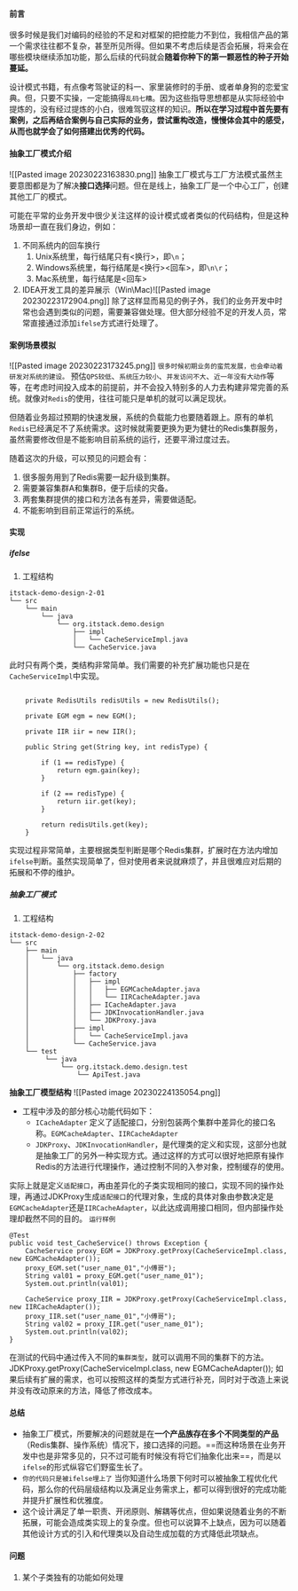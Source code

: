 #### 前言
很多时候是我们对编码的经验的不足和对框架的把控能力不到位，我相信产品的第一个需求往往都不复杂，甚至所见所得。但如果不考虑后续是否会拓展，将来会在哪些模块继续添加功能，那么后续的代码就会**随着你种下的第一颗恶性的种子开始蔓延。**

设计模式书籍，有点像考驾驶证的科一、家里装修时的手册、或者单身狗的恋爱宝典。但，只要不实操，一定能搞得`乱码七糟`。因为这些指导思想都是从实际经验中提炼的，没有经过提炼的小白，很难驾驭这样的知识。**所以在学习过程中首先要有案例，之后再结合案例与自己实际的业务，尝试重构改造，慢慢体会其中的感受，从而也就学会了如何搭建出优秀的代码。**

#### 抽象工厂模式介绍
![[Pasted image 20230223163830.png]]
抽象工厂模式与工厂方法模式虽然主要意图都是为了解决**接口选择**问题。但在是线上，抽象工厂是一个中心工厂，创建其他工厂的模式。

可能在平常的业务开发中很少关注这样的设计模式或者类似的代码结构，但是这种场景却一直在我们身边，例如：
1. 不同系统内的回车换行
	1. Unix系统里，每行结尾只有<换行>，即`\n`；
	2. Windows系统里，每行结尾是<换行><回车>，即`\n\r`；
	3. Mac系统里，每行结尾是<回车>
2. IDEA开发工具的差异展示（Win\\Mac)![[Pasted image 20230223172904.png]]
除了这样显而易见的例子外，我们的业务开发中时常也会遇到类似的问题，需要兼容做处理。但大部分经验不足的开发人员，常常直接通过添加`ifelse`方式进行处理了。

#### 案例场景模拟
![[Pasted image 20230223173245.png]]
`很多时候初期业务的蛮荒发展，也会牵动着研发对系统的建设。`
预估`QPS较低`、`系统压力较小`、`并发访问不大`、`近一年没有大动作`等等，在考虑时间投入成本的前提前，并不会投入特别多的人力去构建非常完善的系统。就像对`Redis`的使用，往往可能只是单机的就可以满足现状。

但随着业务超过预期的快速发展，系统的负载能力也要随着跟上。原有的单机`Redis`已经满足不了系统需求。这时候就需要更换为更为健壮的Redis集群服务，虽然需要修改但是不能影响目前系统的运行，还要平滑过度过去。

随着这次的升级，可以预见的问题会有：
1. 很多服务用到了Redis需要一起升级到集群。
2. 需要兼容集群A和集群B，便于后续的灾备。
3. 两套集群提供的接口和方法各有差异，需要做适配。
4. 不能影响到目前正常运行的系统。

#### 实现
##### ifelse
1. 工程结构
`````
itstack-demo-design-2-01
└── src
    └── main
        └── java
            └── org.itstack.demo.design
                ├── impl
                │   └── CacheServiceImpl.java
                └── CacheService.java
`````
此时只有两个类，类结构非常简单。我们需要的补充扩展功能也只是在`CacheServiceImpl`中实现。
`````

    private RedisUtils redisUtils = new RedisUtils();

    private EGM egm = new EGM();

    private IIR iir = new IIR();

    public String get(String key, int redisType) {

        if (1 == redisType) {
            return egm.gain(key);
        }

        if (2 == redisType) {
            return iir.get(key);
        }

        return redisUtils.get(key);
    }
`````
实现过程非常简单，主要根据类型判断是哪个Redis集群，扩展时在方法内增加`ifelse`判断。虽然实现简单了，但对使用者来说就麻烦了，并且很难应对后期的拓展和不停的维护。

##### 抽象工厂模式
1. 工程结构
`````
itstack-demo-design-2-02
└── src
    ├── main
    │   └── java
    │       └── org.itstack.demo.design
    │           ├── factory    
    │           │   ├── impl
    │           │   │   ├── EGMCacheAdapter.java 
    │           │   │   └── IIRCacheAdapter.java
    │           │   ├── ICacheAdapter.java
    │           │   ├── JDKInvocationHandler.java
    │           │   └── JDKProxy.java
    │           ├── impl
    │           │   └── CacheServiceImpl.java    
    │           └── CacheService.java 
    └── test
         └── java
             └── org.itstack.demo.design.test
                 └── ApiTest.java
`````
**抽象工厂模型结构**
![[Pasted image 20230224135054.png]]

- 工程中涉及的部分核心功能代码如下：
	- `ICacheAdapter` 定义了适配接口，分别包装两个集群中差异化的接口名称。`EGMCacheAdapter`、`IIRCacheAdapter`
	- `JDKProxy`、`JDKInvocationHandler`，是代理类的定义和实现，这部分也就是抽象工厂的另外一种实现方式。通过这样的方式可以很好地把原有操作Redis的方法进行代理操作，通过控制不同的入参对象，控制缓存的使用。

实际上就是定义`适配接口`，再由差异化的子类实现相同的接口，实现不同的操作处理，再通过JDKProxy生成`适配接口`的代理对象，生成的具体对象由参数决定是`EGMCacheAdapter`还是`IIRCacheAdapter`，以此达成调用接口相同，但内部操作处理却截然不同的目的。
`运行样例`
`````
@Test
public void test_CacheService() throws Exception {
    CacheService proxy_EGM = JDKProxy.getProxy(CacheServiceImpl.class, new EGMCacheAdapter());
    proxy_EGM.set("user_name_01","小傅哥");
    String val01 = proxy_EGM.get("user_name_01");
    System.out.println(val01);
    
    CacheService proxy_IIR = JDKProxy.getProxy(CacheServiceImpl.class, new IIRCacheAdapter());
    proxy_IIR.set("user_name_01","小傅哥");
    String val02 = proxy_IIR.get("user_name_01");
    System.out.println(val02);
}
`````
在测试的代码中通过传入不同的`集群类型`，就可以调用不同的集群下的方法。
	JDKProxy.getProxy(CacheServiceImpl.class, new EGMCacheAdapter());
如果后续有扩展的需求，也可以按照这样的类型方式进行补充，同时对于改造上来说并没有改动原来的方法，降低了修改成本。

#### 总结
- 抽象工厂模式，所要解决的问题就是在**一个产品族存在多个不同类型的产品**（Redis集群、操作系统）情况下，接口选择的问题。==而这种场景在业务开发中也是非常多见的，只不过可能有时候没有将它们抽象化出来==，而是以`ifelse`的形式纵容它们野蛮生长了。
- `你的代码只是被ifelse埋上了` 当你知道什么场景下何时可以被抽象工程优化代码，那么你的代码层级结构以及满足业务需求上，都可以得到很好的完成功能并提升扩展性和优雅度。
- 这个设计满足了单一职责、开闭原则、解耦等优点，但如果说随着业务的不断拓展，可能会造成类实现上的复杂度。但也可以说算不上缺点，因为可以随着其他设计方式的引入和代理类以及自动生成加载的方式降低此项缺点。

#### 问题
1. 某个子类独有的功能如何处理